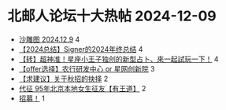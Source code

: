 # 北邮人论坛十大热帖 2024-12-09

- [沙雕图 2024.12.9](https://bbs.byr.cn/article/Joke/733345) 4
- [【2024总结】Signer的2024年终总结](https://bbs.byr.cn/article/WorkLife/1222796) 4
- [【转】超神准！星座小王子独创的新型占卜、來一起試玩一下！](https://bbs.byr.cn/article/Constellations/326533) 4
- [【offer选择】农行研发中心 or 星网创新院](https://bbs.byr.cn/article/Job/2221745) 3
- [【求建议】关于秋招的抉择](https://bbs.byr.cn/article/Talking/6430802) 2
- [代征 95年北京本地女生征友【有王道】](https://bbs.byr.cn/article/Friends/2057895) 2
- [招募！](https://bbs.byr.cn/article/PsyHealthOnline/61050) 1


